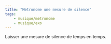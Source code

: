 ```yaml
---
title: "Metronome une mesure de silence"
tags:
    - musique/metronome
    - musique/exo
---
```


Laisser une mesure de silence de temps en temps.
